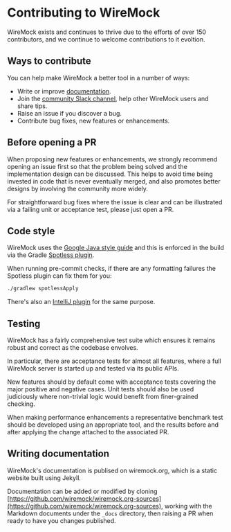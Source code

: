 # Contributing to WireMock

WireMock exists and continues to thrive due to the efforts of over 150 contributors, and we continue to welcome contributions
to it evoltion.


## Ways to contribute
You can help make WireMock a better tool in a number of ways:

* Write or improve [documentation](#writing-documentation).
* Join the [community Slack channel](http://slack.wiremock.org/), help other WireMock users and share tips. 
* Raise an issue if you discover a bug.
* Contribute bug fixes, new features or enhancements.

## Before opening a PR
When proposing new features or enhancements, we strongly recommend opening an issue first so that the problem being solved
and the implementation design can be discussed. This helps to avoid time being invested in code that is never eventually
merged, and also promotes better designs by involving the community more widely.

For straightforward bug fixes where the issue is clear and can be illustrated via a failing unit or acceptance test, please
just open a PR.


## Code style
WireMock uses the [Google Java style guide](https://google.github.io/styleguide/javaguide.html) and this is enforced in
the build via the Gradle [Spotless plugin](https://github.com/diffplug/spotless).

When running pre-commit checks, if there are any formatting failures the Spotless plugin can fix them for you:

```bash
./gradlew spotlessApply
```

There's also an [IntelliJ plugin](https://plugins.jetbrains.com/plugin/8527-google-java-format) for the same purpose.


## Testing
WireMock has a fairly comprehensive test suite which ensures it remains robust and correct as the codebase envolves.

In particular, there are acceptance tests for almost all features, where a full WireMock server is started up and tested
via its public APIs.

New features should by default come with acceptance tests covering the major positive and negative cases. Unit tests
should also be used judiciously where non-trivial logic would benefit from finer-grained checking. 

When making performance enhancements a representative benchmark test should be developed using an appropriate tool, and
the results before and after applying the change attached to the associated PR.

## Writing documentation
WireMock's documentation is publised on wiremock.org, which is a static website built using Jekyll.

Documentation can be added or modified by cloning 
[https://github.com/wiremock/wiremock.org-sources](https://github.com/wiremock/wiremock.org-sources), working with the
Markdown documents under the `_docs` directory, then raising a PR when ready to have you changes published.
